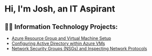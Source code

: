 <h1>Hi, I'm Josh, an IT Aspirant
<h2>👨‍💻 Information Technology Projects:</h2>
  
 - [Azure Resource Group and Virtual Machine Setup](https://github.com/jconway98/azureRG-VM)
 - [Configuring Active Directory within Azure VMs](https://github.com/jconway98/configure-ad)
 - [Network Security Groups (NSGs) and Inspecting Network Protocols](https://github.com/jconway98/azure-network-protocols)
  
